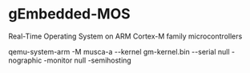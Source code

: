 # gEmbedded-MOS
Real-Time Operating System on ARM Cortex-M family microcontrollers



qemu-system-arm -M musca-a --kernel gm-kernel.bin --serial null -nographic -monitor null -semihosting